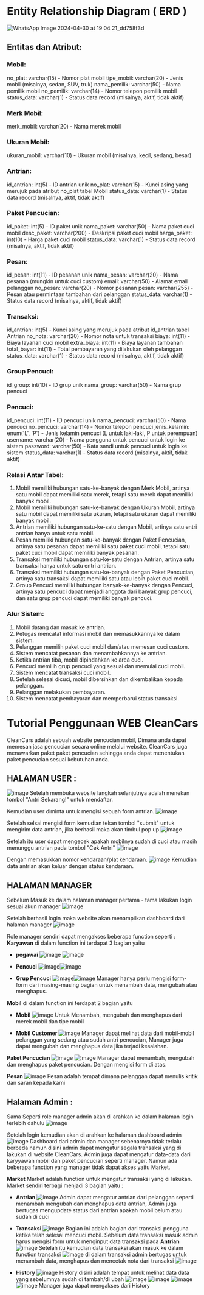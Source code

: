 # Entity Relationship Diagram ( ERD )
![WhatsApp Image 2024-04-30 at 19 04 21_dd758f3d](https://github.com/anazantoro/PA-WEB-Zian/assets/119950654/a4e74cfc-17cc-48b9-a9b8-e0c0767d14d6)
## Entitas dan Atribut:
### Mobil:
no_plat: varchar(15) - Nomor plat mobil
tipe_mobil: varchar(20) - Jenis mobil (misalnya, sedan, SUV, truk)
nama_pemilik: varchar(50) - Nama pemilik mobil
no_pemilik: varchar(14) - Nomor telepon pemilik mobil
status_data: varchar(1) - Status data record (misalnya, aktif, tidak aktif)
### Merk Mobil:
merk_mobil: varchar(20) - Nama merek mobil
### Ukuran Mobil:
ukuran_mobil: varchar(10) - Ukuran mobil (misalnya, kecil, sedang, besar)
### Antrian:
id_antrian: int(5) - ID antrian unik
no_plat: varchar(15) - Kunci asing yang merujuk pada atribut no_plat tabel Mobil
status_data: varchar(1) - Status data record (misalnya, aktif, tidak aktif)
### Paket Pencucian:
id_paket: int(5) - ID paket unik
nama_paket: varchar(50) - Nama paket cuci mobil
desc_paket: varchar(200) - Deskripsi paket cuci mobil
harga_paket: int(10) - Harga paket cuci mobil
status_data: varchar(1) - Status data record (misalnya, aktif, tidak aktif)
### Pesan:
id_pesan: int(11) - ID pesanan unik
nama_pesan: varchar(20) - Nama pesanan (mungkin untuk cuci custom)
email: varchar(50) - Alamat email pelanggan
no_pesan: varchar(20) - Nomor pesanan
pesan: varchar(255) - Pesan atau permintaan tambahan dari pelanggan
status_data: varchar(1) - Status data record (misalnya, aktif, tidak aktif)
### Transaksi:
id_antrian: int(5) - Kunci asing yang merujuk pada atribut id_antrian tabel Antrian
no_nota: varchar(20) - Nomor nota untuk transaksi
biaya: int(11) - Biaya layanan cuci mobil
extra_biaya: int(11) - Biaya layanan tambahan
total_bayar: int(11) - Total pembayaran yang dilakukan oleh pelanggan
status_data: varchar(1) - Status data record (misalnya, aktif, tidak aktif)
### Group Pencuci:
id_group: int(10) - ID grup unik
nama_group: varchar(50) - Nama grup pencuci
### Pencuci:
id_pencuci: int(11) - ID pencuci unik
nama_pencuci: varchar(50) - Nama pencuci
no_pencuci: varchar(14) - Nomor telepon pencuci
jenis_kelamin: enum('L', 'P') - Jenis kelamin pencuci (L untuk laki-laki, P untuk perempuan)
username: varchar(20) - Nama pengguna untuk pencuci untuk login ke sistem
password: varchar(50) - Kata sandi untuk pencuci untuk login ke sistem
status_data: varchar(1) - Status data record (misalnya, aktif, tidak aktif)

### Relasi Antar Tabel:

1. Mobil memiliki hubungan satu-ke-banyak dengan Merk Mobil, artinya satu mobil dapat memiliki satu merek, tetapi satu merek dapat memiliki banyak mobil.
2. Mobil memiliki hubungan satu-ke-banyak dengan Ukuran Mobil, artinya satu mobil dapat memiliki satu ukuran, tetapi satu ukuran dapat memiliki banyak mobil.
3. Antrian memiliki hubungan satu-ke-satu dengan Mobil, artinya satu entri antrian hanya untuk satu mobil.
4. Pesan memiliki hubungan satu-ke-banyak dengan Paket Pencucian, artinya satu pesanan dapat memiliki satu paket cuci mobil, tetapi satu paket cuci mobil dapat memiliki banyak pesanan.
5. Transaksi memiliki hubungan satu-ke-satu dengan Antrian, artinya satu transaksi hanya untuk satu entri antrian.
6. Transaksi memiliki hubungan satu-ke-banyak dengan Paket Pencucian, artinya satu transaksi dapat memiliki satu atau lebih paket cuci mobil.
7. Group Pencuci memiliki hubungan banyak-ke-banyak dengan Pencuci, artinya satu pencuci dapat menjadi anggota dari banyak grup pencuci, dan satu grup pencuci dapat memiliki banyak pencuci.

### Alur Sistem:
1. Mobil datang dan masuk ke antrian.
2. Petugas mencatat informasi mobil dan memasukkannya ke dalam sistem.
3. Pelanggan memilih paket cuci mobil dan/atau memesan cuci custom.
4. Sistem mencatat pesanan dan menambahkannya ke antrian.
5. Ketika antrian tiba, mobil dipindahkan ke area cuci.
6. Pencuci memilih grup pencuci yang sesuai dan memulai cuci mobil.
7. Sistem mencatat transaksi cuci mobil.
8. Setelah selesai dicuci, mobil dibersihkan dan dikembalikan kepada pelanggan.
9. Pelanggan melakukan pembayaran.
10. Sistem mencatat pembayaran dan memperbarui status transaksi.

# Tutorial Penggunaan WEB CleanCars
CleanCars adalah sebuah website pencucian mobil, Dimana anda dapat memesan jasa pencucian secara online melalui website.
CleanCars juga menawarkan paket paket pencucian sehingga anda dapat menentukan paket pencucian sesuai kebutuhan anda.

## HALAMAN USER :
![image](https://github.com/B1-kelompok-5/PA-WEB/assets/102432826/2f30ae56-c4cd-4b60-8027-0a3a914f5422)
Setelah membuka website langkah selanjutnya adalah menekan tombol "Antri Sekarang!" untuk mendaftar.

Kemudian user diminta untuk mengisi sebuah form antrian.
![image](https://github.com/B1-kelompok-5/PA-WEB/assets/102432826/9ae7ada6-8b74-4524-8315-06b2247deb1e)

Setelah selsai mengisi form kemudian tekan tombol "submit" untuk mengirim data antrian, jika berhasil maka akan timbul pop up
![image](https://github.com/B1-kelompok-5/PA-WEB/assets/102432826/0c4ce6e2-7167-45f3-99a4-d734d2fd0712)

Setelah itu user dapat mengecek apakah mobilnya sudah di cuci atau masih menunggu antrian pada tombol "Cek Antri"
![image](https://github.com/B1-kelompok-5/PA-WEB/assets/102432826/2f30ae56-c4cd-4b60-8027-0a3a914f5422)

Dengan memasukkan nomor kendaraan/plat kendaraan.
![image](https://github.com/B1-kelompok-5/PA-WEB/assets/102432826/e0d78399-3af0-467e-82fb-f9ae4e99be48)
Kemudian data antrian akan keluar dengan status kendaraan.

## HALAMAN MANAGER
Sebelum Masuk ke dalam halaman manager pertama - tama lakukan login sesuai akun manager
![image](https://github.com/Bay1510/PA-WEB-Bayu/assets/102432826/e8d8c2e4-1c77-463a-a8ac-c09ba78b4942)

Setelah berhasil login maka website akan menampilkan dashboard dari halaman manager
![image](https://github.com/Bay1510/PA-WEB-Bayu/assets/102432826/1f2ed9e0-7eab-4468-9844-09c6caf56ffd)

Role manager sendiri dapat mengakses beberapa function seperti :
**Karyawan** di dalam function ini terdapat 3 bagian yaitu 
- **pegawai** ![image](https://github.com/Bay1510/PA-WEB-Bayu/assets/102432826/e59fb082-9599-4860-a809-9e6dd943ddcc) ![image](https://github.com/Bay1510/PA-WEB-Bayu/assets/102432826/30c0c694-5aee-46b5-9477-43dbf338f537)

- **Pencuci** ![image](https://github.com/Bay1510/PA-WEB-Bayu/assets/102432826/5f2462c3-430e-4bdc-b6a7-871d3423cb26)![image](https://github.com/Bay1510/PA-WEB-Bayu/assets/102432826/93ab3c08-a6fe-4b59-90c2-6885fa07f1d6)

- **Grup Pencuci** ![image](https://github.com/Bay1510/PA-WEB-Bayu/assets/102432826/8a60bfc3-4cbe-4276-b824-09a168fb39fd)![image](https://github.com/Bay1510/PA-WEB-Bayu/assets/102432826/66f3e337-53ff-4a3a-8d9a-2d04950659ef) 
Manager hanya perlu mengisi form-form dari masing-masing bagian untuk menambah data, mengubah atau menghapus.

**Mobil** di dalam function ini terdapat 2 bagian yaitu 
- **Mobil** ![image](https://github.com/Bay1510/PA-WEB-Bayu/assets/102432826/56a8f0f7-3fe0-4b64-8ba4-40bc55eac1b4) Untuk Menambah, mengubah dan menghapus dari merek mobil dan tipe mobil

- **Mobil Customer** ![image](https://github.com/Bay1510/PA-WEB-Bayu/assets/102432826/783ab3e6-9a33-43c6-a3cb-e5d1102d95d7) Manager dapat melihat data dari mobil-mobil pelanggan yang sedang atau sudah antri pencucian, Manager juga dapat mengubah dan menghapus data jika terjadi kesalahan.

**Paket Pencucian**
![image](https://github.com/Bay1510/PA-WEB-Bayu/assets/102432826/597d8e38-9fe2-499d-a468-7401bdc3a670)
![image](https://github.com/Bay1510/PA-WEB-Bayu/assets/102432826/a3d9cd3f-aa8a-478f-a417-f2fae3a5be92)
Manager dapat menambah, mengubah dan menghapus paket pencucian. Dengan mengisi form di atas.

**Pesan**
![image](https://github.com/Bay1510/PA-WEB-Bayu/assets/102432826/4cde1189-1103-4784-9386-bc735cdd3455)
Pesan adalah tempat dimana pelanggan dapat menulis kritik dan saran kepada kami

## Halaman Admin :
Sama Seperti role manager admin akan di arahkan ke dalam halaman login terlebih dahulu
![image](https://github.com/Bay1510/PA-WEB-Bayu/assets/102432826/b8883a18-af12-4fae-8cc1-58c41a7011fe)

Setelah login kemudian akan di arahkan ke halaman dashboard admin
![image](https://github.com/Bay1510/PA-WEB-Bayu/assets/102432826/2fb20eb2-9e8d-40f4-9427-c3018bce0a7c)
Dashboard dari admin dan manager sebenarnya tidak terlalu berbeda namun disini admin dapat mengatur segala transaksi yang di lakukan di website CleanCars. Admin juga dapat mengatur data-data dari karyyawan mobil dan paket pencucian seperti manager. Namun ada beberapa function yang manager tidak dapat akses yaitu Market.

**Market**
Market adalah function untuk mengatur transaksi yang di lakukan. Market sendiri terbagi menjadi 3 bagian yaitu :
- **Antrian** ![image](https://github.com/Bay1510/PA-WEB-Bayu/assets/102432826/ea7fbbc3-89f2-4697-969a-1e28231df6fa) Admin dapat mengatur antrian dari pelanggan seperti menambah mengubah dan menghapus data antrian, Admin juga bertugas mengupdate status dari antrian apakah mobil belum atau sudah di cuci

- **Transaksi** ![image](https://github.com/Bay1510/PA-WEB-Bayu/assets/102432826/eb22123b-e3a5-4dec-9a20-94c69618d3ef) Bagian ini adalah bagian dari transaksi pengguna ketika telah selesai mencuci mobil. Sebelum data transaksi masuk admin harus mengisi form untuk menginput data transaksi pada **Antrian** ![image](https://github.com/Bay1510/PA-WEB-Bayu/assets/102432826/be0d1219-893e-4e6c-9fd1-7e4a592b9244)
Setelah itu kemudian data transaksi akan masuk ke dalam function transaksi ![image](https://github.com/Bay1510/PA-WEB-Bayu/assets/102432826/f52bca78-0943-4bdc-99e5-ded52e7aeae6) di dalam transaksi admin bertugas untuk menambah data, menghapus dan mencetak nota dari transaksi ![image](https://github.com/Bay1510/PA-WEB-Bayu/assets/102432826/f376bd8b-0d5e-4f9c-8142-0059fc005a4d)

- **History** 
![image](https://github.com/Bay1510/PA-WEB-Bayu/assets/102432826/5ef97063-4949-410a-8f4c-e872bbe26d7d)
History disini adalah tempat untuk melihat data data yang sebelumnya sudah di tambah/di ubah
![image](https://github.com/Bay1510/PA-WEB-Bayu/assets/102432826/fc4383c4-55e4-4000-889f-2ff378938ce9)
![image](https://github.com/Bay1510/PA-WEB-Bayu/assets/102432826/cc13e252-4a2a-417f-8519-51a016d6a335)
![image](https://github.com/Bay1510/PA-WEB-Bayu/assets/102432826/23c1d8be-2edf-40d3-8ecb-6caa44d45320)
![image](https://github.com/Bay1510/PA-WEB-Bayu/assets/102432826/a8e90377-8d37-4cac-8bdf-83ee1f4424b0)
Manager juga dapat mengakses dari History

